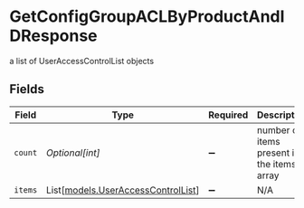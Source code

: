 # GetConfigGroupACLByProductAndIDResponse

a list of UserAccessControlList objects


## Fields

| Field                                                                    | Type                                                                     | Required                                                                 | Description                                                              |
| ------------------------------------------------------------------------ | ------------------------------------------------------------------------ | ------------------------------------------------------------------------ | ------------------------------------------------------------------------ |
| `count`                                                                  | *Optional[int]*                                                          | :heavy_minus_sign:                                                       | number of items present in the items array                               |
| `items`                                                                  | List[[models.UserAccessControlList](../models/useraccesscontrollist.md)] | :heavy_minus_sign:                                                       | N/A                                                                      |